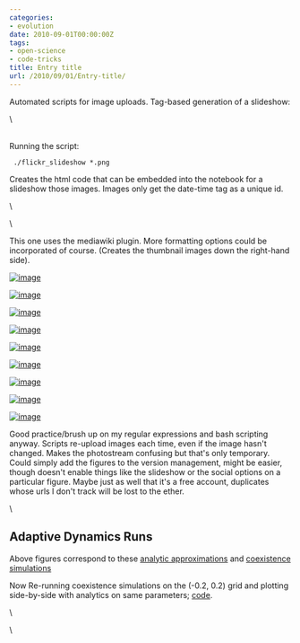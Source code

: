 ```yaml
---
categories:
- evolution
date: 2010-09-01T00:00:00Z
tags:
- open-science
- code-tricks
title: Entry title
url: /2010/09/01/Entry-title/
---
```


Automated scripts for image uploads. Tag-based generation of a
slideshow:

\

\
 Running the script:

     ./flickr_slideshow *.png

Creates the html code that can be embedded into the notebook for a
slideshow those images. Images only get the date-time tag as a unique
id.

\

\

This one uses the mediawiki plugin. More formatting options could be
incorporated of course. (Creates the thumbnail images down the
right-hand side).

[![image](http://farm5.static.flickr.com/4123/4948495209_c4ed1eae65_t.jpg)](http://www.flickr.com/photos/cboettig/4948495209/)

[![image](http://farm5.static.flickr.com/4083/4948495397_572743d7f2_t.jpg)](http://www.flickr.com/photos/cboettig/4948495397/)

[![image](http://farm5.static.flickr.com/4133/4948495377_3e2e5d7cdd_t.jpg)](http://www.flickr.com/photos/cboettig/4948495377/)

[![image](http://farm5.static.flickr.com/4089/4949084108_951a7f0ffd_t.jpg)](http://www.flickr.com/photos/cboettig/4949084108/)

[![image](http://farm5.static.flickr.com/4088/4948495319_a0faf77aea_t.jpg)](http://www.flickr.com/photos/cboettig/4948495319/)

[![image](http://farm5.static.flickr.com/4103/4949084050_5cdd93caa6_t.jpg)](http://www.flickr.com/photos/cboettig/4949084050/)

[![image](http://farm5.static.flickr.com/4131/4949084018_5a8a09cbdc_t.jpg)](http://www.flickr.com/photos/cboettig/4949084018/)

[![image](http://farm5.static.flickr.com/4145/4949084074_cca4f29743_t.jpg)](http://www.flickr.com/photos/cboettig/4949084074/)

[![image](http://farm5.static.flickr.com/4085/4948495433_905a01901f_t.jpg)](http://www.flickr.com/photos/cboettig/4948495433/)

Good practice/brush up on my regular expressions and bash scripting
anyway. Scripts re-upload images each time, even if the image hasn't
changed. Makes the photostream confusing but that's only temporary.
Could simply add the figures to the version management, might be easier,
though doesn't enable things like the slideshow or the social options on
a particular figure. Maybe just as well that it's a free account,
duplicates whose urls I don't track will be lost to the ether.

\

Adaptive Dynamics Runs
----------------------

Above figures correspond to these [analytic
approximations](http://github.com/cboettig/AdaptiveDynamics/blob/a4374f840ca0ff81bc2775eff6309a904640bf99/demos/coexist_demo.R "http://github.com/cboettig/AdaptiveDynamics/blob/a4374f840ca0ff81bc2775eff6309a904640bf99/demos/coexist_demo.R")
and [coexistence
simulations](http://github.com/cboettig/AdaptiveDynamics/blob/a4374f840ca0ff81bc2775eff6309a904640bf99/R/coexist_time.R "http://github.com/cboettig/AdaptiveDynamics/blob/a4374f840ca0ff81bc2775eff6309a904640bf99/R/coexist_time.R")

Now Re-running coexistence simulations on the (-0.2, 0.2) grid and
plotting side-by-side with analytics on same parameters;
[code](http://github.com/cboettig/AdaptiveDynamics/blob/0f9a7975a8dd47c9a7683484a38a4f3bd3f9ad00/demos/coexist_demo.R "http://github.com/cboettig/AdaptiveDynamics/blob/0f9a7975a8dd47c9a7683484a38a4f3bd3f9ad00/demos/coexist_demo.R").

\

\

